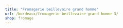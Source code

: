 ```yaml
---
title: "Fromagerie beillevaire grand homme"
url: /bordeaux/fromagerie-beillevaire-grand-homme-3/
shop: fromage
---
```


